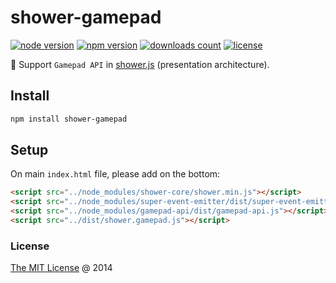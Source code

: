 # shower-gamepad

[![node version](https://img.shields.io/node/v/shower-gamepad.svg)](https://www.npmjs.com/package/shower-gamepad)
[![npm version](https://badge.fury.io/js/shower-gamepad.svg)](https://badge.fury.io/js/shower-gamepad)
[![downloads count](https://img.shields.io/npm/dt/shower-gamepad.svg)](https://www.npmjs.com/package/shower-gamepad)
[![license](https://img.shields.io/npm/l/shower-gamepad.svg)](https://www.npmjs.com/package/shower-gamepad)

:hammer: Support `Gamepad API` in [shower.js](https://shwr.me/) (presentation architecture).

## Install

```bash
npm install shower-gamepad
```

## Setup

On main `index.html` file, please add on the bottom:

```html
<script src="../node_modules/shower-core/shower.min.js"></script>
<script src="../node_modules/super-event-emitter/dist/super-event-emitter.js"></script>
<script src="../node_modules/gamepad-api/dist/gamepad-api.js"></script>
<script src="../dist/shower.gamepad.js"></script>
```

### License

[The MIT License](https://piecioshka.mit-license.org/) @ 2014
